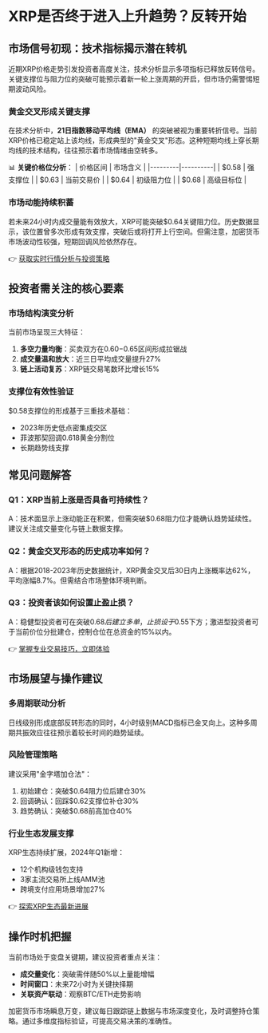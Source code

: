 # XRP是否终于进入上升趋势？反转开始

## 市场信号初现：技术指标揭示潜在转机
近期XRP价格走势引发投资者高度关注，技术分析显示多项指标已释放反转信号。关键支撑位与阻力位的突破可能预示着新一轮上涨周期的开启，但市场仍需警惕短期波动风险。

### 黄金交叉形成关键支撑
在技术分析中，**21日指数移动平均线（EMA）** 的突破被视为重要转折信号。当前XRP价格已稳定站上该均线，形成典型的"黄金交叉"形态。这种短期均线上穿长期均线的技术结构，往往预示着市场情绪由空转多。

📊 **关键价格位分析**：
| 价格区间 | 市场含义 |
|---------|----------|
| $0.58   | 强支撑位 |
| $0.63   | 当前交易价 |
| $0.64   | 初级阻力位 |
| $0.68   | 高级目标位 |

### 市场动能持续积蓄
若未来24小时内成交量能有效放大，XRP可能突破$0.64关键阻力位。历史数据显示，该位置曾多次形成有效支撑，突破后或将打开上行空间。但需注意，加密货币市场波动性较强，短期回调风险依然存在。

👉 [获取实时行情分析与投资策略](https://bit.ly/okx_welcome)

## 投资者需关注的核心要素
### 市场结构演变分析
当前市场呈现三大特征：
1. **多空力量均衡**：买卖双方在$0.60-$0.65区间形成拉锯战
2. **成交量温和放大**：近三日平均成交量提升27%
3. **链上活动复苏**：XRP链交易笔数环比增长15%

### 支撑位有效性验证
$0.58支撑位的形成基于三重技术基础：
- 2023年历史低点密集成交区
- 菲波那契回调0.618黄金分割位
- 长期趋势线支撑

## 常见问题解答
### Q1：XRP当前上涨是否具备可持续性？
A：技术面显示上涨动能正在积累，但需突破$0.68阻力位才能确认趋势延续性。建议关注成交量变化与链上数据支撑。

### Q2：黄金交叉形态的历史成功率如何？
A：根据2018-2023年历史数据统计，XRP黄金交叉后30日内上涨概率达62%，平均涨幅8.7%。但需结合市场整体环境判断。

### Q3：投资者该如何设置止盈止损？
A：稳健型投资者可在突破$0.68后建立多单，止损设于$0.55下方；激进型投资者可于当前价位分批建仓，控制仓位在总资金的15%以内。

👉 [掌握专业交易技巧，立即体验](https://bit.ly/okx_welcome)

## 市场展望与操作建议
### 多周期联动分析
日线级别形成底部反转形态的同时，4小时级别MACD指标已金叉向上。这种多周期共振效应往往预示着较长时间的趋势延续。

### 风险管理策略
建议采用"金字塔加仓法"：
1. 初始建仓：突破$0.64阻力位后建仓30%
2. 回调确认：回踩$0.62支撑位补仓30%
3. 趋势确认：突破$0.68前高加仓40%

### 行业生态发展支撑
XRP生态持续扩展，2024年Q1新增：
- 12个机构级钱包支持
- 3家主流交易所上线AMM池
- 跨境支付应用场景增加27%

👉 [探索XRP生态最新进展](https://bit.ly/okx_welcome)

## 操作时机把握
当前市场处于变盘关键期，建议投资者重点关注：
- **成交量变化**：突破需伴随50%以上量能增幅
- **时间窗口**：未来72小时为关键抉择期
- **关联资产联动**：观察BTC/ETH走势影响

加密货币市场瞬息万变，建议每日跟踪链上数据与市场深度变化，及时调整持仓策略。通过多维度指标验证，可提高交易决策的准确性。